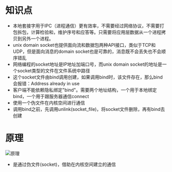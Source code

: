 # 知识点

+ 本地套接字用于IPC（进程通信）更有效率，不需要经过网络协议，不需要打包拆包，计算检验和，维护序号和应答等。只需要将应用层数据从一个进程拷贝到另外一个进程。
+ unix domain socket也提供面向流和数据包两种API接口，类似于TCP和UDP，但是面向消息的domain socket也是可靠的，消息既不会丢失也不会顺序错乱
+ 网络编程的socket地址是IP地址加端口号，而unix domain socket的地址是一个socket类型的文件在文件系统中路径
+ 这个socket文件由bind调用创建，如果调用bind时，该文件存在，那么bind会报错：Address already in use
+ 客户端不能依赖隐私绑定"bind"。需要两个地址结构，一个用于本地绑定bind，一个用于跟服务器通信connect
+ 使用一个伪文件在内核空间进行通信
+ 调用bind之前，先调用unlink(socket_file)，将socket文件删除，再有bind去创建

# 原理

![原理](/网络/images/domain原理.png)

+ 是通过伪文件(socket)，借助在内核空间建立的通信